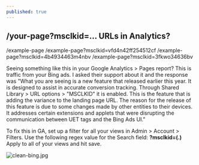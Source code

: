 ```yaml
---
published: true
---
```

## /your-page?msclkid=... URLs in Analytics?

/example-page
/example-page?msclkid=vfd4n42ff254512cf
/example-page?msclkid=4b4934463m4nbv
/example-page?msclkid=3fkwo34636bv

Seeing something like this in your Google Analytics > Pages report? This is traffic from your Bing ads. I asked their support about it and the response was "What you are seeing is a new feature that released earlier this year. It is designed to assist in accurate conversion tracking. Through Shared Library >  URL options > "MSCLKID" it is enabled. This is the feature that is adding the variance to the landing page URL. The reason for the release of this feature is due to some changes made by other entities to their devices. It addresses certain extensions and applets that were disrupting the communication between UET tags and the Bing Ads UI."

To fix this in GA, set up a filter for all your views in Admin > Account > Filters. Use the following regex value for the Search field: **\?msclkid=(.)**
Apply to all of your views and hit save.

![clean-bing.jpg]({{site.baseurl}}/_posts/clean-bing.jpg)
